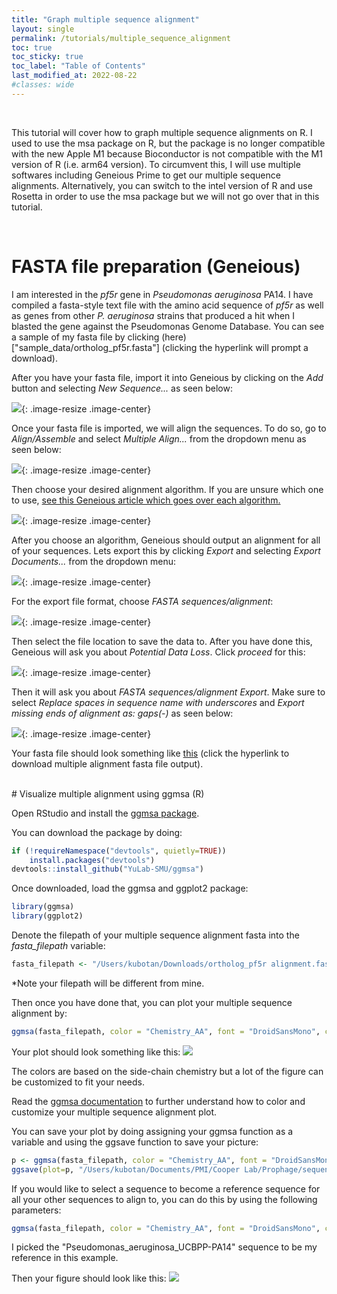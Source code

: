 ```yaml
---
title: "Graph multiple sequence alignment"
layout: single
permalink: /tutorials/multiple_sequence_alignment
toc: true
toc_sticky: true
toc_label: "Table of Contents"
last_modified_at: 2022-08-22
#classes: wide
---
```


<br>

This tutorial will cover how to graph multiple sequence alignments on R. I used to use the msa package on R, but the package is no longer compatible with the new Apple M1 because Bioconductor is not compatible with the M1 version of R (i.e. arm64 version). To circumvent this, I will use multiple softwares including Geneious Prime to get our multiple sequence alignments. Alternatively, you can switch to the intel version of R and use Rosetta in order to use the msa package but we will not go over that in this tutorial.

<br>

# FASTA file preparation (Geneious)

I am interested in the *pf5r* gene in *Pseudomonas aeruginosa* PA14. I have compiled a fasta-style text file with the amino acid sequence of *pf5r* as well as genes from other *P. aeruginosa* strains that produced a hit when I blasted the gene against the Pseudomonas Genome Database. You can see a sample of my fasta file by clicking (here)["sample_data/ortholog_pf5r.fasta"] (clicking the hyperlink will prompt a download).

After you have your fasta file, import it into Geneious by clicking on the *Add* button and selecting *New Sequence...* as seen below: 

![](/images/geneious_add.png){: .image-resize .image-center}

Once your fasta file is imported, we will align the sequences. To do so, go to *Align/Assemble* and select *Multiple Align...* from the dropdown menu as seen below:

![](/images/geneious_multiple_align.png.png){: .image-resize .image-center}

Then choose your desired alignment algorithm. If you are unsure which one to use, [see this Geneious article which goes over each algorithm.]("https://help.geneious.com/hc/en-us/articles/360044627712-Which-multiple-alignment-algorithm-should-I-use-")

![](/images/geneious_alignment.png){: .image-resize .image-center}

After you choose an algorithm, Geneious should output an alignment for all of your sequences. Lets export this by clicking *Export* and selecting *Export Documents...* from the dropdown menu:

![](/images/geneious_export.png){: .image-resize .image-center}

For the export file format, choose *FASTA sequences/alignment*:

![](/images/geneious_export_format.png){: .image-resize .image-center}

Then select the file location to save the data to. After you have done this, Geneious will ask you about *Potential Data Loss*. Click *proceed* for this:

![](/images/geneious_data_loss.png){: .image-resize .image-center}

Then it will ask you about *FASTA sequences/alignment Export*. Make sure to select *Replace spaces in sequence name with underscores* and *Export missing ends of alignment as: gaps(-)* as seen below:

![](/images/geneious_alignment_fasta_export.png){: .image-resize .image-center}

Your fasta file should look something like [this](../sample_data/ortholog_pf5r_alignment.fasta) (click the hyperlink to download multiple alignment fasta file output).

<br>
# Visualize multiple alignment using ggmsa (R)

Open RStudio and install the [ggmsa package](http://yulab-smu.top/ggmsa/).

You can download the package by doing:
```R
if (!requireNamespace("devtools", quietly=TRUE))
    install.packages("devtools")
devtools::install_github("YuLab-SMU/ggmsa")
```

Once downloaded, load the ggmsa and ggplot2 package:
```R
library(ggmsa)
library(ggplot2)
```

Denote the filepath of your multiple sequence alignment fasta into the *fasta_filepath* variable:
```R
fasta_filepath <- "/Users/kubotan/Downloads/ortholog_pf5r alignment.fasta"
```
*Note your filepath will be different from mine.

Then once you have done that, you can plot your multiple sequence alignment by:
```R
ggmsa(fasta_filepath, color = "Chemistry_AA", font = "DroidSansMono", char_width = 0.5, seq_name = TRUE, show.legend = TRUE)
```

Your plot should look something like this:
![](/images/ortholog_pf5r_alignment.png)

The colors are based on the side-chain chemistry but a lot of the figure can be customized to fit your needs.

Read the [ggmsa documentation](http://yulab-smu.top/ggmsa/) to further understand how to color and customize your multiple sequence alignment plot.

You can save your plot by doing assigning your ggmsa function as a variable and using the ggsave function to save your picture:
```R
p <- ggmsa(fasta_filepath, color = "Chemistry_AA", font = "DroidSansMono", char_width = 0.5, seq_name = TRUE, show.legend = TRUE)
ggsave(plot=p, "/Users/kubotan/Documents/PMI/Cooper Lab/Prophage/sequences/data/pf repressor comparison/ortholog_pf5r_mutant_alignment.png", height = 7, width = 25, bg="white")
```

If you would like to select a sequence to become a reference sequence for all your other sequences to align to, you can do this by using the following parameters:
```R
ggmsa(fasta_filepath, color = "Chemistry_AA", font = "DroidSansMono", char_width = 0.5, seq_name = TRUE, ref = "Pseudomonas_aeruginosa_UCBPP-PA14", consensus_views = TRUE, disagreement = FALSE, use_dot = FALSE)
```

I picked the "Pseudomonas_aeruginosa_UCBPP-PA14" sequence to be my reference in this example.

Then your figure should look like this:
![](/images/ortholog_pf5r_alignment_consensus.png)